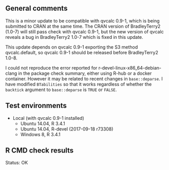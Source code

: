 ## General comments

This is a minor update to be compatible with qvcalc 0.9-1, which is being
submitted to CRAN at the same time. The CRAN version of BradleyTerry2 (1.0-7)
will still pass check with qvcalc 0.9-1, but the new version of qvcalc reveals
a bug in BradleyTerry2 1.0-7 which is fixed in this update.

This update depends on qvcalc 0.9-1 exporting the S3 method qvcalc.default, so
qvcalc 0.9-1 should be released before BradleyTerry2 1.0-8.

I could not reproduce the error reported for r-devel-linux-x86_64-debian-clang
in the package check summary, either using R-hub or a docker container. However
it may be related to recent changes in `base::deparse`. I have modified 
`BTabilities` so that it works regardless of whether the `backtick` argument
to `base::deparse` is `TRUE` or `FALSE`.

## Test environments

* Local (with qvcalc 0.9-1 installed)
    * Ubuntu 14.04, R 3.4.1
    * Ubuntu 14.04, R-devel (2017-09-18 r73308)
	* Windows 8, R 3.4.1
    
## R CMD check results

Status: OK


    
